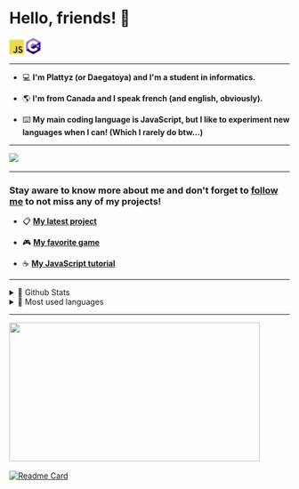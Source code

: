 # Hello, friends! :wave: 
<img alt="JavaScript" width="26px" src="https://raw.githubusercontent.com/github/explore/80688e429a7d4ef2fca1e82350fe8e3517d3494d/topics/javascript/javascript.png" /> <img alt="C#" width="26px" src="https://github.com/Daegatoya/Daegatoya/blob/master/c-sharp.png" />

---

- 💻 **I'm Plattyz (or Daegatoya) and I'm a student in informatics.**

- 🌎 **I'm from Canada and I speak french (and english, obviously).**

- ⌨️ **My main coding language is JavaScript, but I like to experiment new languages when I can! (Which I rarely do btw...)**

---

  <a href="https://twitter.com/Daegatoya">
         <img src="https://img.shields.io/static/v1?label=Twitter&logo=Twitter&message=Follow%20Me&color=pink">
         </a>

---

### **Stay aware to know more about me and don't forget to [follow me](https://github.com/Daegatoya) to not miss any of my projects!**

- 📋 [**My latest project**](https://github.com/Daegatoya/MIC_CTF2)

- 🎮 [**My favorite game**](https://roblox.com)

- ☕ [**My JavaScript tutorial**](https://github.com/Daegatoya/JavaScript_Tutorial)

---

<details>
<summary>👻 Github Stats</summary>
  
<!--START_SECTION:activity-->
![Github stats](https://github-readme-stats.vercel.app/api?username=Daegatoya&theme=radical&show_icons=true)
<!--END_SECTION:activity-->

</details>

<details>
<summary> 🎃 Most used languages</summary>
  
<!--START_SECTION:activity-->
[![Top Langs](https://github-readme-stats.vercel.app/api/top-langs/?username=Daegatoya)](https://github.com/Daegatoya/github-readme-stats)
<!--END_SECTION:activity-->

</details>

---

<kbd><img src="https://cdn.discordapp.com/attachments/852671606249226261/928136620727738438/IMG_9602.jpg" width="450" height="250"></kbd>

[![Readme Card](https://github-readme-stats.vercel.app/api/pin/?username=Daegatoya&repo=Chonsole)](https://github.com/Daegatoya/Chonsole)
